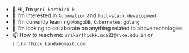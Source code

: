 - 👋 Hi, I’m `@sri-karthick-k`
- 👀 I’m interested in `Automation` and `full-stack development`
- 🌱 I’m currently learning `MongoDB`, `Kubernetes`, `golang`
- 💞️ I’m looking to collaborate on anything related to above technlogies
- 📫 How to reach me: `srikarthickk.mca22@rvce.edu.in` or `srikarthick.kanda@gmail.com`

<!---
sri-karthick-k/sri-karthick-k is a ✨ special ✨ repository because its `README.md` (this file) appears on your GitHub profile.
You can click the Preview link to take a look at your changes.
--->
